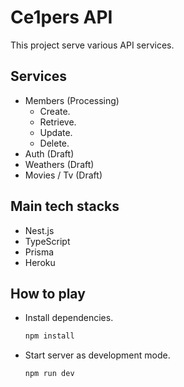 # Ce1pers API

This project serve various API services.

## Services

- Members (Processing)
  - Create.
  - Retrieve.
  - Update.
  - Delete.
- Auth (Draft)
- Weathers (Draft)
- Movies / Tv (Draft)

## Main tech stacks

- Nest.js
- TypeScript
- Prisma
- Heroku

## How to play

- Install dependencies.

  ```bash
  npm install
  ```

- Start server as development mode.

  ```bash
  npm run dev
  ```
